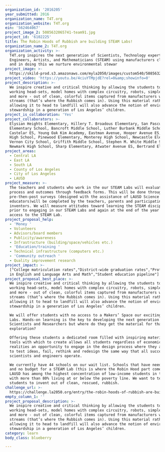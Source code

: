 ```yaml
---
organization_id: '2016205'
year_submitted: 2016
organization_name: T4T.org
organization_website: T4T.org
ein: '562464067'
project_image_2: 5085632065741-team91.jpg
project_id: '6102225'
title: The Robin Hoods of Rubbish are building STEAM Labs!
organization_name_2: T4T.org
organization_activity: >-
  T4T.org inspires the next generation of Scientists, Technology experts,
  Engineers, Artists, and Mathematicians (STEAM) using manufacturers clean waste
  and in doing this we nurture environmental stewar
project_image: >-
  https://skild-prod.s3.amazonaws.com/myla2050/images/custom540/5085632065741-team91.jpg
project_video: 'https://youtu.be/4ciuYTMpjdE?rel=0&amp;showinfo=0'
project_description: >-
  We inspire creative and critical thinking by allowing the students to create
  working head-sets, model homes with complex circuitry, robots, simple engines
  and more - out of clean, colorful items captured from manufacturers waste
  streams (that’s where the Rubbish comes in). Using this material rather than
  allowing it to head to landfill will also advance the notion of environmental
  stewardship in a generation of Los Angeles’ children.
project_is_collaboration: 'Yes'
project_collaborators: >-
  Elysian Heights Elementary, Hillery T. Broadous Elementary, San Pascual Avenue
  Elementary School, Bancroft Middle School, Luther Burbank Middle School,
  Castelar ES, Young Oak Kim Academy, Eastman Avenue, Hooper Avenue ES, STEAM
  High School, Pinewood Elementary, Monterey High School, Newcastle Elementary,
  Vernon City School, Griffith Middle School, Stephen M. White Middle School,
  Newmark High School, Sharp Elementary, Atwater Avenue ES, Bertrand Elementary
project_areas:
  - Central LA
  - East LA
  - South LA
  - County of Los Angeles
  - City of Los Angeles
  - LAUSD
project_measure: >-
  The teachers and students who work in the our STEAM Labs will evaluate the
  process and outcomes through feedback forms. This will be done through
  pre-then-post surveys (designed with the assistance of LAUSD Science
  educators)will be completed by the teachers, parents and participating young
  inventors. We will measure attitudes toward learning the STEAM disciplines
  prior to engaging in our STEAM Labs and again at the end of the year with
  access to the STEAM Lab.
project_proposal_help:
  - 'Money '
  - Volunteers
  - Advisors/board members
  - Publicity/awareness
  - Infrastructure (building/space/vehicles etc.)
  - 'Education/training '
  - Technical infrastructure (computers etc.)
  - 'Community outreach '
  - Quality improvement research
project_impact: >-
  ["College matriculation rates","District-wide graduation rates","Proficiency
  in English and Language Arts and Math","Student education pipeline"]
project_proposal_best_place: >-
  We inspire creative and critical thinking by allowing the students to create
  working head-sets, model homes with complex circuitry, robots, simple engines
  and more - out of clean, colorful items captured from manufacturers waste
  streams (that’s where the Rubbish comes in). Using this material rather than
  allowing it to head to landfill will also advance the notion of environmental
  stewardship in a generation of Los Angeles’ children.

  We will offer students with no access to a Makers’ Space our exciting STEAM
  Labs. Hands-on learning is the key to developing the next generation of
  Scientists and Researchers but where do they get the material for that
  exploration? 

  Offering these students a dedicated room filled with inspiring materials and
  tools with which to create allows all students regardless of economic
  realities an opportunity to engage in the design process where they are able
  to test ideas, fail, rethink and redesign the same way that all successful
  scientists and engineers operate.  

  We currently have 44 schools on our wait list. Schools that have need, room,
  and no budget for a STEAM Lab (this is where the Robin Hood part comes in).
  LAUSD has among the highest concentration of low-income students in the state,
  with more than 80% living at or below the poverty line. We want to teach these
  students to invent out of clean, rescued, rubbish.
challenge_url: >-
  https://challenge.la2050.org/entry/the-robin-hoods-of-rubbish-are-building-steam-labs!
empty_column_1: ''
project_proposal_description: >-
  We inspire creative and critical thinking by allowing the students to create
  working head-sets, model homes with complex circuitry, robots, simple engines
  and more - out of clean, colorful items captured from manufacturers waste
  streams (that’s where the Rubbish comes in). Using this material rather than
  allowing it to head to landfill will also advance the notion of environmental
  stewardship in a generation of Los Angeles’ children.
category: learn
body_class: blueberry

---
```

